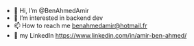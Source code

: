 - 👋 Hi, I’m @BenAhmedAmir
- 👀 I’m interested in backend dev
- 📫 How to reach me benahmedamir@hotmail.fr 
- 🎯 my LinkedIn https://www.linkedin.com/in/amir-ben-ahmed/

<!---
BenAhmedAmir/BenAhmedAmir is a ✨ special ✨ repository because its `README.md` (this file) appears on your GitHub profile.
You can click the Preview link to take a look at your changes.
--->
